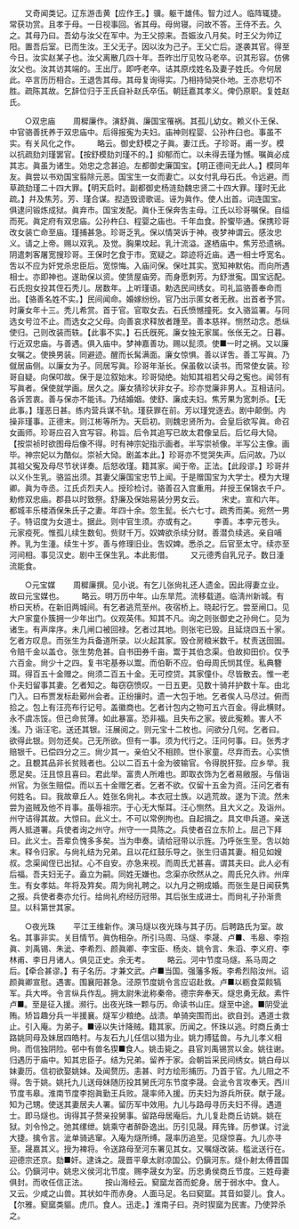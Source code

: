 <!-- { "loadSidebar": true } -->
　　又奇闻类记。辽东游击黄【应作王。】骥。躯干雄伟。智力过人。临阵辄捷。常获功赏。且孝于母。一日视事回。省其母。母尙寝。问故不答。王侍不去。久之。其母乃曰。吾幼与汝父在军中。为王父掠来。吾娠汝八月矣。时王父为帅辽阳。置吾后室。已而生汝。王父无子。因以汝为己子。王父亡后。遂袭其官。得至今日。汝实赵某子也。汝父离散几四十年。吾昨岀厅见牧马老卒。识其形容。仿佛汝父也。汝其访其端的。王出厅。即呼老卒。诘其原戍姓名及妻子姓氏。今何居此。卒言历历相合。王退吿其母。其母复询得实。乃相持恸哭仆地。王亦悲切不胜。疏陈其故。乞辞位归于王氏自补赵氏卒伍。朝廷嘉其孝义。俾仍原职。复姓赵氏。 


　　○双忠庙 
　　周穉廉作。演舒眞、廉国宝罹祸。其孤儿幼女。赖义仆王保、中官骆善抚养于双忠庙中。后得报寃为夫妇。庙神则程婴、公孙杵臼也。事虽不实。有关风化之作。 
　　略云。御史舒模之子眞。妻江氏。子珍哥。甫一岁。模以抗疏劾刘瑾罢官。【按舒模劾刘瑾不的。】抑郁而亡。以未得去瑾为憾。嘱眞必成其志。眞虽为诸生。効忠之念甚迫。左都御史廉国宝。【明正德间无此人。】模同年友。眞尝以书劝国宝翦除元恶。国宝生一女而妻亡。以女付乳母石氏。令远避。而草疏劾瑾二十四大罪。【明天启时。副都御史杨涟劾魏忠贤二十四大罪。瑾时无此疏。】幷及焦芳。芳、瑾合谋。揑造毁谤歌谣。诬为眞作。使人出首。词连国宝。俱逮问锻炼成狱。眞弃市。国宝发配。眞仆王保奔吿主母。江氏以珍哥嘱保。自缢而死。眞定府有双忠庙。公孙杵臼、程婴之庙也。千年血食。肸蠁毕通。保携珍哥改女装亡命至庙。瑾捕甚急。珍哥乏乳。保以情哭诉于神。夜梦神谓云。感汝忠义。请之上帝。赐以双乳。及觉。胸果坟起。乳汁流溢。遂栖庙中。焦芳恐遗祸。阴遣刺客屠宽搜珍哥。王保时乞食于市。宽疑之。踪迹将近庙。遇一相士呼宽名。吿以不应为奸党杀忠臣后。宽惊悔。入庙问保。保吐其实。宽知神默佑。而向所遇相士。亦即神也。遂助保以资。使赁屋庙旁。而身愿刺芳。为舒泄寃。国宝远配。石氏抱女投其侄石秃儿。居数年。上听瑾语。勅选民间绣女。司礼监骆善奉命而出。【骆善名姓不实。】民间闻命。婚嫁纷纷。官乃出示匿女者无赦。出首者予赏。时廉女年十三。秃儿希赏。首于官。官取女去。石氏愤憾撞死。女入骆监署。与同选女号泣不止。而选女之父母。向善哀求释放者踵至。善本慈祥。恻然动念。悉纵使归。己则改装而轶。【此事不实。】石氏旣死。廉女独无家属。伥伥无之。日暮。行近双忠庙。与善遇。俱入庙中。梦神嘉善功。赐以髭须。使■一时之祸。又以廉女嘱之。使换男装。同避迹。醒而长髯满面。廉女惊惧。善以详吿。善工写眞。乃僦居庙侧。以廉女为子。同居写眞。珍哥年渐长。保虽敎以读书。而常使女装。珍哥自疑。向保叩故。保于是泣叙始末。珍哥恸绝。始知其祖若父母之寃也。闻邻有写眞者。保使就学画。居久之。廉女猜珍状非女子。珍亦觉廉非男人。互相诘问。各诉苦衷。善与保亦不能讳。乃结婚姻。使舒、廉成夫妇。焦芳果为宽刺杀。【无此事。】瑾恶日甚。练内营兵谋不轨。瑾获罪在前。芳以瑾党逐去。剧中颠倒。内操非瑾事。正德末。则江彬等所为。天启初。则魏忠贤所为。会皇后欲写眞。命召女画师。珍哥应召入宫写容。称旨。后令其追写已故太君像呈后。后忆母大恸。【按崇祯时欲图母后像不得。时有神宗妃指示画者。半写崇祯像。半写公主像。画毕。神宗妃以为酷似。崇祯大恸。剧盖本此。】珍哥亦不觉哭失声。后问故。乃以其祖父寃及母尽节状详奏。后怒收瑾。籍其家。闻于帝。正法。【此段谬。】珍哥幷以义仆生乳。骆监出须。其妻父廉国宝忠节上闻。于是赠国宝为大学士。模为大理卿。眞为寺丞。江氏贞烈夫人。授珍检讨。骆善召入宫重用。幷授王保锦衣千户。勑修双忠庙。郡县以时致祭。舒廉及保始易装分男女云。 
　　宋史。宣和六年。都城丰乐楼酒保朱氏子之妻。年四十余。忽生髭。长六七寸。疏秀而美。宛然一男子。特诏度为女道士。据此。则中官生须。亦或有之。 
　　李善。本李元苍头。元家疫死。惟孤儿续生数旬。赀财千万。奴婢欲杀续分财。善潜负续逃。亲自哺养。乳为生湩。续生十岁。善与修理旧业。吿奴婢。悉杀之。后官至太守。续亦至河间相。事见汉史。剧中王保生乳。本此影借。 
　　又元德秀自乳兄子。数日湩流能食。 


　　○元宝媒 
　　周穉廉撰。见小说。有乞儿张尙礼还人遗金。因此得妻立业。故曰元宝媒也。 
　　略云。明万历中年。山东旱荒。流移载道。临淸州新城。有桥曰天桥。在新旧两城间。有乞者逃荒至州。夜宿桥上。晓起行乞。尝至闸口。见大户家童仆簇拥一少年出门。仪观英伟。知其不凡。询之则张御史之孙尙仁。见为诸生。有声庠序。未几闸口被回禄。乞者过其地。则张宅已毁。且延烧四五十家。乞者方叹息。而张生为兵备道所录。以火起其家。毁仓房粮米数千。杖责送囹圄。令赔千金以盖仓。张生势危甚。自书田券千亩。鬻于其伯念渠。伯故抑田价。仅予六百金。尙少十之四。复书宅基券以鬻。而伯靳不应。伯母周氏悯其侄。私典簪珥。得百五十金赠之。尙须二百五十金。无可控贷。其家僮仆。尽皆散去。惟一老仆夫妇留事其妻。乞者知之。每窃窃愤叹。一日五更。见数十骑幷护数十车。由北门入。曰布贾发标赴鄚州会者。正纷攘时。遗一大包于地。乞者俟人马尽过。俯而拾之。包上有汪亮布行记号。盖徽商也。乞者计包内之物可五六百金。得此横财。永不虞冻馁。但己命贫薄。如此暴富。恐非福。且失布之家。彼此寃赖。害人不浅。乃 诣汪宅。送还其银。汪展阅之。则元宝十二枚也。问欲分几何。乞者曰。欲得此银。则勿还矣。己无所欲。但有一事。须为代行之。汪问何事。曰。张秀才赔银千。已偿四分之三。尙少其一。亲伯父不相顾。世仆家童。尽弃而去。心实愤之。且覩其品非长贫贱者也。公以二百五十金为彼输官。令得脱犴狴。应乡举。我愿足矣。汪且惊且喜曰。君此举。富贵人所难也。即取衣饰为乞者易敝服。与偕诣州官。为张生赔偿。而以五十金赠乞者。乞者不欲。仅留十五金为资。汪问乞者有何姓名。曰。我故章丘人。姓张名尙礼。本衣冠士族。以逃荒故。遂为下流。然未尝为盗贼及他不肖事。虽辱祖宗。于心无大惭耳。汪心恻然。且大义之。及诣州。州守诘得其故。大惊曰。此义士。不可以常例拘也。自起揖之。具文申兵道。亲送两人抵道署。兵使者询之州守。州守一一具陈之。兵使者召立东阶上。屈己下拜曰。此义士。吾辈负愧多多矣。当为申奏。请给冠带以示旌。乃呼张生至。吿以始末。释令归家。与尙礼结为兄弟。且以花红鼓乐导之。张生归语其妻。相见如嫂叔。念渠闻侄已出狱。心不自安。亦急来视。而周氏尤甚喜。谓其夫曰。此人必有后福。吾夫妇无子。盍立为嗣。同姓无嫌也。念渠亦欣然从之。周氏兄久祚。州庠生。有女孝姑。年将及筓矣。周为尙礼聘之。以九月之朔成婚。而张生是日闻获隽之报。兵使者奏亦允行。给尙礼府经历冠带。其后张生成进士。而尙礼子孙渐贵显。以科第世其家。 


　　○夜光珠 
　　平江王维新作。演马燧以夜光珠与其子历。后聘路氏为室。故名。其事非实。关目情节。眞伪相杂。所引马周、马燧、李晟、卢■、韦皋、李抱眞、刘禹锡、朱泚、李希烈、颜眞卿、李宝臣、杨炎、姚令言、朱滔、李义府、李林甫、李日月诸人。俱见正史。余无考。 
　　略云。河中节度马燧。系马周之后。【牵合甚谬。】有子名历。才兼文武。卢■当国。强藩多叛。李希烈陷汝州。诏颜眞卿宣慰。遇害。围襄阳甚急。泾原节度姚令言应诏赴救。卢■以粝食菜餤犒军。兵大哗。令言纵兵作乱。拥太尉朱泚称秦帝。德宗奔奉天。燧忠勇无敌。素忤卢■。至是征入援。濒行。出夜光珠一颗与历。命读书山庄。燧至中途。■阴受泚贿。矫旨趣分兵一半援襄。燧军少粮绝。战溃。单骑突围而出。欲自刭。遇道士救止。引入庵。为弟子。■诬以失计降贼。籍其家。历闻之。怀珠以逃。时商丘勇士路姚同母及妹居四皓村。与友石九儿任信以猎为业。姚力搏猛兽。与九儿孝义相尙。而信独阴险。邨中有兽名猰■食人。姚击毙之。县官刘禹锡赏以金。姚往谢。归遇历于庙中。知其忠臣子。结为兄弟。留养于家。会朝旨采民间绣女。姚白母以妹妻历。信初欲娶姚妹。及闻赘历。恚甚、时方绘形捕历。乃首于官。九儿阻之不得。吿于姚。姚托九儿送母妹随历投其舅氏河东节度李晟。会泚令言攻奉天。西川节度韦皋。淮南节度李抱眞勤王兵败。晟率师入援。历夫妇为游兵所获。献于晟。知为己甥。使送其妻居夫人署。留历军中效用。九儿与路母寻历夫妇不得。遇道士。即马燧也。询得其子赘亲投舅事。留路母居庵后。九儿复赴商丘访姚。姚在狱。刘令怜之。弛其缧绁。姚乘守者醉卧逸出。历引见晟。拜先锋。历参谋。讨泚大捷。擒令言。泚单骑逃窜。入庵为燧所缚。晟率历追至。见燧惊喜。九儿亦寻至。晟嘉其义。授为裨将。令送路母至河东署见其女。又嘱燧改装。槛泚送行在。迎德宗还京。劾■奸。逮诛之。晟晋平章太尉凉国公。仍鎭河东。燧仆射太傅晋国公。仍鎭河中。姚忠义侯河北节度。赐李晟女为室。历忠勇侯商丘节度。三姓母妻俱封。而收任信正法。 
　　按山海经云。窫窳龙首而蛇身。居于弱水中。食人。又云。少咸之山兽。其状如牛而赤身。人面马足。名曰窫窳。其音如婴儿。食人。【尔雅。窫窳类貙。虎爪。食人。迅走。】淮南子曰。尧时猰窳为民害。乃使羿杀之。 
